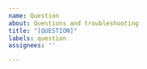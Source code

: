 ```yaml
---
name: Question
about: Questions and troubleshooting
title: "[QUESTION]"
labels: question
assignees: ''

---
```



